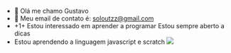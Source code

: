 - 👋 Olá me chamo Gustavo
- 👀 Meu email de contato é: soloutzz@gmail.com
- +1+ Estou interessado em aprender a programar
Estou sempre aberto a dicas
- Estou aprendendo a linguagem javascript e scratch
![](https://img.shields.io/badge/Scratch-4D97FF?style=for-the-badge&logo=Scratch&logoColor=white)
